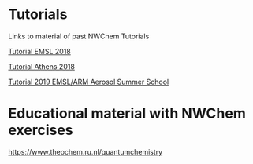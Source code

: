 # Tutorials

Links to material of past NWChem Tutorials

[Tutorial EMSL 2018](Tutorial-Slides.md)

[Tutorial Athens 2018](Tutorial-Athens2018.md)

[Tutorial 2019 EMSL/ARM Aerosol Summer School](tut2019/README.md)

# Educational material with NWChem exercises

https://www.theochem.ru.nl/quantumchemistry



